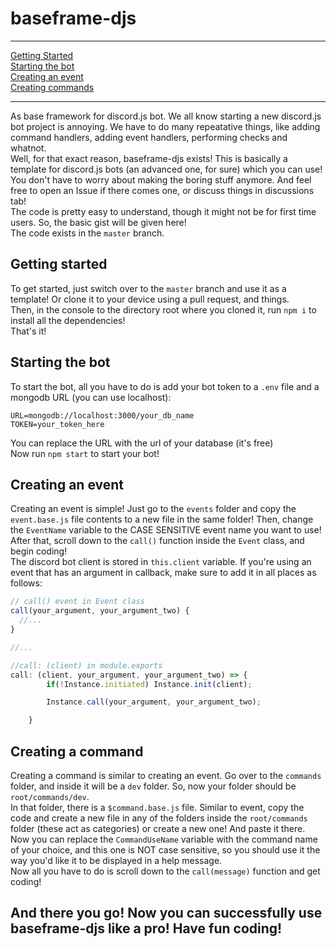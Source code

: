 # baseframe-djs
---
[Getting Started](#start) \
[Starting the bot](#bot) \
[Creating an event](#event) \
[Creating commands](#command) 

---
As base framework for discord.js bot.
We all know starting a new discord.js bot project is annoying. We have to do many repeatative things, like adding command handlers, adding event handlers, performing checks and whatnot. \
Well, for that exact reason, baseframe-djs exists! This is basically a template for discord.js bots (an advanced one, for sure) which you can use! \
You don't have to worry about making the boring stuff anymore. And feel free to open an Issue if there comes one, or discuss things in discussions tab! \
The code is pretty easy to understand, though it might not be for first time users. So, the basic gist will be given here! \
The code exists in the `master` branch.

## <a name="start"></a>Getting started
To get started, just switch over to the `master` branch and use it as a template! Or clone it to your device using a pull request, and things. \
Then, in the console to the directory root where you cloned it, run `npm i` to install all the dependencies! \
That's it!

## <a name="bot"></a>Starting the bot
To start the bot, all you have to do is add your bot token to a `.env` file and a mongodb URL (you can use localhost):
```.env
URL=mongodb://localhost:3000/your_db_name
TOKEN=your_token_here
```
You can replace the URL with the url of your database (it's free) \
Now run `npm start` to start your bot!

## <a name="event"></a>Creating an event
Creating an event is simple! Just go to the `events` folder and copy the `event.base.js` file contents to a new file in the same folder! Then, change the `EventName` variable to the CASE SENSITIVE event name you want to use! \
After that, scroll down to the `call()` function inside the `Event` class, and begin coding! \
The discord bot client is stored in `this.client` variable. If you're using an event that has an argument in callback, make sure to add it in all places as follows:
```js
// call() event in Event class
call(your_argument, your_argument_two) {
  //...
}

//...

//call: (client) in module.exports
call: (client, your_argument, your_argument_two) => {
        if(!Instance.initiated) Instance.init(client);

        Instance.call(your_argument, your_argument_two);

    }
```

## <a name="command"></a>Creating a command
Creating a command is similar to creating an event. Go over to the `commands` folder, and inside it will be a `dev` folder. So, now your folder should be `root/commands/dev`. \
In that folder, there is a `$command.base.js` file. Similar to event, copy the code and create a new file in any of the folders inside the `root/commands` folder (these act as categories) or create a new one! And paste it there. \
Now you can replace the `CommandUseName` variable with the command name of your choice, and this one is NOT case sensitive, so you should use it the way you'd like it to be displayed in a help message. \
Now all you have to do is scroll down to the `call(message)` function and get coding!

## And there you go! Now you can successfully use baseframe-djs like a pro! Have fun coding!
